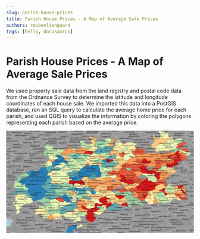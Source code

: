 ```yaml
---
slug: parish-house-prices
title: Parish House Prices - A Map of Average Sale Prices
authors: reubenliengaard
tags: [hello, docusaurus]
---
```





# Parish House Prices - A Map of Average Sale Prices

We used property sale data from the land registry and postal code data from the Ordnance Survey to determine the latitude and longitude coordinates of each house sale. We imported this data into a PostGIS database, ran an SQL query to calculate the average home price for each parish, and used QGIS to visualize the information by coloring the polygons representing each parish based on the average price. 


![Docusaurus Plushie](/img/price-paid-parish.jpg)